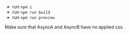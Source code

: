 - run `npm i`
- run `npm run build`
- run `npm run preview`

Make sure that AsyncA and AsyncB have no applied css.